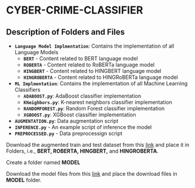 # CYBER-CRIME-CLASSIFIER


## Description of Folders and Files
- **`Language Model Implmentation`**: Contains the implementation of all Language Models
  - **`BERT`** - Content related to BERT language model
  - **`ROBERTA`** - Content related to RoBERTa language model
  - **`HINGBERT`** - Content related to HINGBERT language model
  - **`HINGROBERTA`** - Content related to HINGRoBERTa language model
- **`ML Implmentation`**: Contains the implementation of all Machine Learning Classifiers
  - **`ADABOOST.py`**: AdaBoost classifier implementation
  - **`KNeighbors.py`**: K-nearest neighbors classifier implementation
  - **`RANDOMFOREST.py`**: Random Forest classifier implementation
  - **`XGBOOST.py`**: XGBoost classifier implementation
- **`AUGMENTATION.py`**: Data augmentation script
- **`INFERENCE.py`** - An example script of inference the model
- **`PREPROCESSED.py`** - Data preprocessign script





Download the augmented train and test dataset from this [link](https://drive.google.com/drive/folders/1CPupu7i7fgw_xC_a406qO_hxfpOUBt7j?usp=sharing) and place it in Folders, i.e., **BERT, ROBERTA, HINGBERT,** and **HINGROBERTA**.

Create a folder named **MODEL**

Download the model files from this [link](https://drive.google.com/drive/folders/1rlEs0p5KFJmMNWlQjMSk2oJ8OQrqkKa2?usp=sharing) and place the download files in **MODEL** folder.


